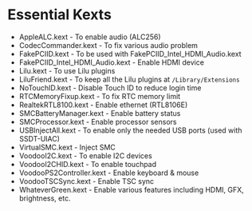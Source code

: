 # Essential Kexts

- AppleALC.kext - To enable audio (ALC256)
- CodecCommander.kext - To fix various audio problem
- FakePCIID.kext - To be used with FakePCIID_Intel_HDMI_Audio.kext
- FakePCIID_Intel_HDMI_Audio.kext - Enable HDMI device
- Lilu.kext - To use Lilu plugins
- LiluFriend.kext - To keep all the Lilu plugins at `/Library/Extensions`
- NoTouchID.kext - Disable Touch ID to reduce login time
- RTCMemoryFixup.kext - To fix RTC memory limit
- RealtekRTL8100.kext - Enable ethernet (RTL8106E)
- SMCBatteryManager.kext - Enable battery status
- SMCProcessor.kext - Enable processor sensors 
- USBInjectAll.kext - To enable only the needed USB ports (used with SSDT-UIAC)
- VirtualSMC.kext - Inject SMC
- VoodooI2C.kext - To enable I2C devices
- VoodooI2CHID.kext - To enable touchpad
- VoodooPS2Controller.kext - Enable keyboard & mouse
- VoodooTSCSync.kext - Enable TSC sync 
- WhateverGreen.kext - Enable various features including HDMI, GFX, brightness, etc.
